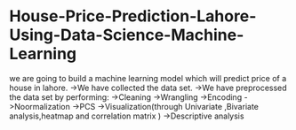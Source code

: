 # House-Price-Prediction-Lahore-Using-Data-Science-Machine-Learning

we are going to build a machine learning model which will predict price of a house in lahore.
->We have collected the data set.
->We have preprocessed the data set by performing:
->Cleaning
->Wrangling
->Encoding
->Noormalization
->PCS
->Visualization(through Univariate ,Bivariate analysis,heatmap and correlation matrix )
->Descriptive analysis
